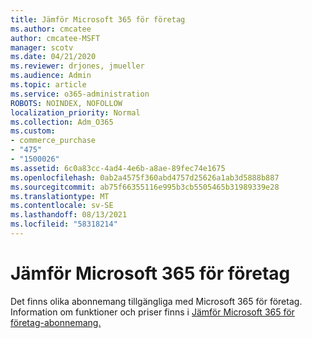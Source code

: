 ```yaml
---
title: Jämför Microsoft 365 för företag
ms.author: cmcatee
author: cmcatee-MSFT
manager: scotv
ms.date: 04/21/2020
ms.reviewer: drjones, jmueller
ms.audience: Admin
ms.topic: article
ms.service: o365-administration
ROBOTS: NOINDEX, NOFOLLOW
localization_priority: Normal
ms.collection: Adm_O365
ms.custom:
- commerce_purchase
- "475"
- "1500026"
ms.assetid: 6c0a83cc-4ad4-4e6b-a8ae-89fec74e1675
ms.openlocfilehash: 0ab2a4575f360abd4757d25626a1ab3d5888b887
ms.sourcegitcommit: ab75f66355116e995b3cb5505465b31989339e28
ms.translationtype: MT
ms.contentlocale: sv-SE
ms.lasthandoff: 08/13/2021
ms.locfileid: "58318214"
---
```

# <a name="compare-microsoft-365-for-business"></a>Jämför Microsoft 365 för företag

Det finns olika abonnemang tillgängliga med Microsoft 365 för företag. Information om funktioner och priser finns i [Jämför Microsoft 365 för företag-abonnemang.](https://www.microsoft.com/microsoft-365/business/compare-all-microsoft-365-business-products)  